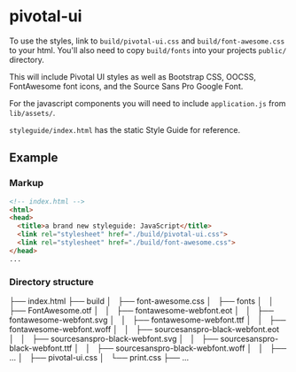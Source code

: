 pivotal-ui
==========
To use the styles, link to `build/pivotal-ui.css` and `build/font-awesome.css` to your html. You'll also need to copy `build/fonts` into your projects `public/` directory.

This will include Pivotal UI styles as well as Bootstrap CSS, OOCSS, FontAwesome font icons, and the Source Sans Pro Google Font.

For the javascript components you will need to include `application.js` from `lib/assets/`.

`styleguide/index.html` has the static Style Guide for reference.


## Example

### Markup

```html
<!-- index.html -->
<html>
<head>
  <title>a brand new styleguide: JavaScript</title>
  <link rel="stylesheet" href="./build/pivotal-ui.css">
  <link rel="stylesheet" href="./build/font-awesome.css">
</head>
...
```

### Directory structure

├── index.html
├── build
│   ├── font-awesome.css
│   ├── fonts
│   │   ├── FontAwesome.otf
│   │   ├── fontawesome-webfont.eot
│   │   ├── fontawesome-webfont.svg
│   │   ├── fontawesome-webfont.ttf
│   │   ├── fontawesome-webfont.woff
│   │   ├── sourcesanspro-black-webfont.eot
│   │   ├── sourcesanspro-black-webfont.svg
│   │   ├── sourcesanspro-black-webfont.ttf
│   │   ├── sourcesanspro-black-webfont.woff
│   │   ├── ...
│   ├── pivotal-ui.css
│   └── print.css
├── ...
